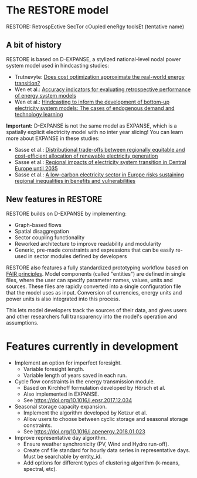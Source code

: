 # The RESTORE model
RESTORE: RetrospEctive SecTor cOupled eneRgy toolsEt (tentative name)

## A bit of history
RESTORE is based on D-EXPANSE, a stylized national-level nodal power system model used in hindcasting studies:
- Trutnevyte: [Does cost optimization approximate the real-world energy transition?](http://dx.doi.org/10.1016/j.energy.2016.03.038)
- Wen et al.: [Accuracy indicators for evaluating retrospective performance of energy system models](https://doi.org/10.1016/j.apenergy.2022.119906)
- Wen et al.: [Hindcasting to inform the development of bottom-up electricity system models: The cases of endogenous demand and technology learning](https://doi.org/10.1016/j.apenergy.2023.121035)

**Important:** 
D-EXPANSE is not the same model as EXPANSE, which is a spatially explicit electricity model with no inter year slicing!
You can learn more about EXPANSE in these studies:
- Sasse et al.: [Distributional trade-offs between regionally equitable and cost-efficient allocation of renewable electricity generation](https://doi.org/10.1016/j.apenergy.2019.113724)
- Sasse et al.: [Regional impacts of electricity system transition in Central Europe until 2035](https://doi.org/10.1038/s41467-020-18812-y)
- Sasse et al.: [A low-carbon electricity sector in Europe risks sustaining regional inequalities in benefits and vulnerabilities](https://doi.org/10.1038/s41467-023-37946-3)

## New features in RESTORE
RESTORE builds on D-EXPANSE by implementing:
- Graph-based flows
- Spatial disaggregation
- Sector coupling functionality
- Reworked architecture to improve readability and modularity
- Generic, pre-made constraints and expressions that can be easily re-used in sector modules defined by developers

RESTORE also features a fully standardized prototyping workflow based on [FAIR principles](https://www.go-fair.org/fair-principles/). Model components (called "entities") are defined in single files, where the user can specify parameter names, values, units and sources. These files are rapidly converted into a single configuration file that the model uses as input. Conversion of currencies, energy units and power units is also integrated into this process.

This lets model developers track the sources of their data, and gives users and other researchers full transparency into the model's operation and assumptions.

<!-- ## IMPORTANT

Although hindcasting/retrospective studies are useful to test modeller assumptions, they are subject to a plethora of uncertainties that are difficult to avoid. Essentially, their usefulness is limited by the availability and fineness of historical energy system data, which worsens the further to the past you go and the more specific your data requirements are. Temporal and spatial resolution matter a lot when it comes to calculating prices, system resilience and the viability of renewable technologies. 

Due to this, I would argue that RESTORE is ***not*** a validation tool, but rather a useful test-bench to evaluate features before they are added to more complex models.

For more on the topic of model evaluation and past uncertainty, see the following:
- Oreskes: [Evaluation (not validation) of quantitative models](https://doi.org/10.1289/ehp.98106s61453)
- Oreskes et al.: [Verification, Validation, and Confirmation of Numerical Models in the Earth Sciences](https://www.jstor.org/stable/2883078)
- Wilson et al.: [Evaluating process-based integrated assessment models of climate change mitigation](https://doi.org/10.1007/s10584-021-03099-9)
- Rowe: [Understanding Uncertainty](https://doi.org/10.1111/j.1539-6924.1994.tb00284.x)

For examples of hindcasting studies, see:
- Chaturvedi et al.: [Model evaluation and hindcasting: An experiment with an integrated assessment model](https://doi.org/10.1016/j.energy.2013.08.061)
- Glotin et al.: [Prediction is difficult, even when it's about the past: A hindcast experiment using Res-IRF, an integrated energy-economy model](https://doi.org/10.1016/j.eneco.2019.07.012)
- Fujimori et al.: [Global energy model hindcasting](http://dx.doi.org/10.1016/j.energy.2016.08.008)
 -->

# Features currently in development

- Implement an option for imperfect foresight.
    - Variable foresight length.
    - Variable length of years saved in each run.
- Cycle flow constraints in the energy transmission module.
    - Based on Kirchhoff formulation developed by Hörsch et al.
    - Also implemented in EXPANSE.
    - See https://doi.org/10.1016/j.epsr.2017.12.034
- Seasonal storage capacity expansion.
    - Implement the algorithm developed by Kotzur et al.
    - Allow users to choose between cyclic storage and seasonal storage constraints.
    - See https://doi.org/10.1016/j.apenergy.2018.01.023
- Improve representative day algorithm.
    - Ensure weather synchronicity (PV, Wind and Hydro run-off).
    - Create cnf file standard for hourly data series in representative days. Must be searchable by entity_id.
    - Add options for different types of clustering algorithm (k-means, spectral, etc).